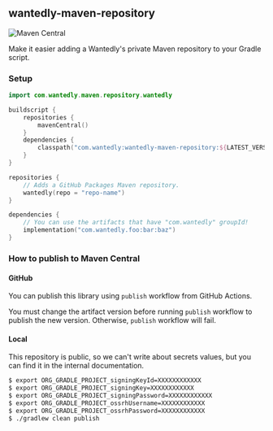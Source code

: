 ## wantedly-maven-repository

![Maven Central](https://img.shields.io/maven-central/v/com.wantedly/wantedly-maven-repository)

Make it easier adding a Wantedly's private Maven repository to your Gradle script.

### Setup

```kotlin
import com.wantedly.maven.repository.wantedly

buildscript {
    repositories {
        mavenCentral()
    }
    dependencies {
        classpath("com.wantedly:wantedly-maven-repository:${LATEST_VERSION}")
    }
}

repositories {
    // Adds a GitHub Packages Maven repository.
    wantedly(repo = "repo-name")
}

dependencies {
    // You can use the artifacts that have "com.wantedly" groupId!
    implementation("com.wantedly.foo:bar:baz")
}
```

### How to publish to Maven Central

#### GitHub

You can publish this library using `publish` workflow from GitHub Actions.

You must change the artifact version before running `publish` workflow to publish the new version.
Otherwise, `publish` workflow will fail.

#### Local

This repository is public, so we can't write about secrets values, but you can find it in the internal documentation.

```sh
$ export ORG_GRADLE_PROJECT_signingKeyId=XXXXXXXXXXXX
$ export ORG_GRADLE_PROJECT_signingKey=XXXXXXXXXXXX
$ export ORG_GRADLE_PROJECT_signingPassword=XXXXXXXXXXXX
$ export ORG_GRADLE_PROJECT_ossrhUsername=XXXXXXXXXXXX
$ export ORG_GRADLE_PROJECT_ossrhPassword=XXXXXXXXXXXX
$ ./gradlew clean publish
```
